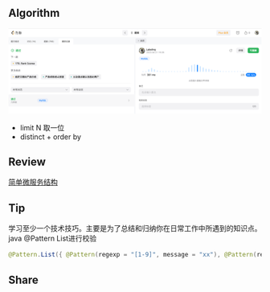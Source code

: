 ## Algorithm

![算法](../../images/temp/sisyphus-2023-04-12-lc.png)

* limit N 取一位
* distinct + order by

## Review

[简单微服务结构](https://medium.com/design-microservices-architecture-with-patterns/microservices-architecture-for-enterprise-large-scaled-application-825436c9a78a)


## Tip

学习至少一个技术技巧。主要是为了总结和归纳你在日常工作中所遇到的知识点。
java @Pattern List进行校验
```java
@Pattern.List({ @Pattern(regexp = "[1-9]", message = "xx"), @Pattern(regexp = "[\\\\u4e00-\\\\u9fa5]+", message = "中文1") })
```

## Share

